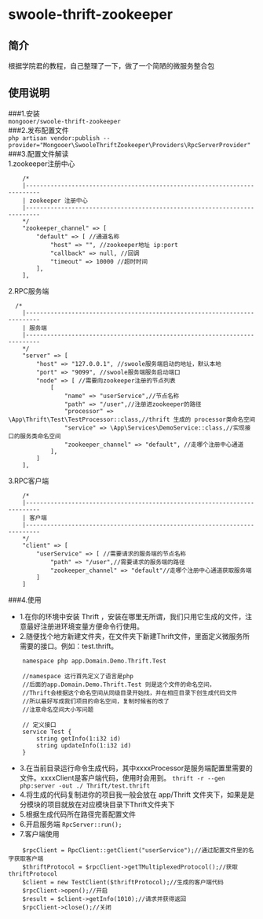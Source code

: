 # swoole-thrift-zookeeper
## 简介
根据学院君的教程，自己整理了一下，做了一个简陋的微服务整合包
## 使用说明
###1.安装  
 `mongooer/swoole-thrift-zookeeper`  
###2.发布配置文件  
 `php artisan vendor:publish --provider="Mongooer\SwooleThriftZookeeper\Providers\RpcServerProvider"`  
###3.配置文件解读  
1.zookeeper注册中心
```
    /*
    |--------------------------------------------------------------------------
    | zookeeper 注册中心
    |--------------------------------------------------------------------------
    */
    "zookeeper_channel" => [
        "default" => [ //通道名称
            "host" => "", //zookeeper地址 ip:port
            "callback" => null, //回调
            "timeout" => 10000 //超时时间
        ],
    ],
```
2.RPC服务端
```
  /*
    |--------------------------------------------------------------------------
    | 服务端
    |--------------------------------------------------------------------------
    */
    "server" => [
        "host" => "127.0.0.1", //swoole服务端启动的地址，默认本地
        "port" => "9099", //swoole服务端服务启动端口
        "node" => [ //需要向zookeeper注册的节点列表
            [
                "name" => "userService",//节点名称
                "path" => "/user",//注册进zookeeper的路径
                "processor" => \App\Thrift\Test\TestProcessor::class,//thrift 生成的 processor类命名空间
                "service" => \App\Services\DemoService::class,//实现接口的服务类命名空间
                "zookeeper_channel" => "default", //走哪个注册中心通道
            ],
        ]
    ],
```
3.RPC客户端
```
    /*
    |--------------------------------------------------------------------------
    | 客户端
    |--------------------------------------------------------------------------
    */
    "client" => [
        "userService" => [ //需要请求的服务端的节点名称
            "path" => "/user",//需要请求的服务端的路径
            "zookeeper_channel" => "default"//走哪个注册中心通道获取服务端
        ]
    ]
```
###4.使用   
- 1.在你的环境中安装 Thrift ，安装在哪里无所谓，我们只用它生成的文件，注意最好注册进环境变量方便命令行使用。
- 2.随便找个地方新建文件夹，在文件夹下新建Thrift文件，里面定义微服务所需要的接口。例如：test.thrift。
```
    namespace php app.Domain.Demo.Thrift.Test
    
    //namespace 这行首先定义了语言是php 
    //后面的app.Domain.Demo.Thrift.Test 则是这个文件的命名空间，
    //Thrift会根据这个命名空间从同级目录开始找，并在相应目录下创生成代码文件
    //所以最好写成我们项目的命名空间，复制时候省的改了
    //注意命名空间大小写问题
    
    // 定义接口
    service Test {
        string getInfo(1:i32 id)
        string updateInfo(1:i32 id)
    }
```
- 3.在当前目录运行命令生成代码，其中xxxxProcessor是服务端配置里需要的文件。xxxxClient是客户端代码，使用时会用到。
  `thrift -r --gen php:server -out ./ Thrift/test.thrift`  
- 4.将生成的代码复制进你的项目我一般会放在 app/Thrift 文件夹下，如果是是分模块的项目就放在对应模块目录下Thrift文件夹下
- 5.根据生成代码所在路径完善配置文件
- 6.开启服务端
  `RpcServer::run();`
- 7.客户端使用
```
    $rpcClient = RpcClient::getClient("userService");//通过配置文件里的名字获取客户端
    $thriftProtocol = $rpcClient->getTMultiplexedProtocol();//获取thriftProtocol
    $client = new TestClient($thriftProtocol);//生成的客户端代码
    $rpcClient->open();//开启
    $result = $client->getInfo(1010);//请求并获得返回
    $rpcClient->close();//关闭
```
